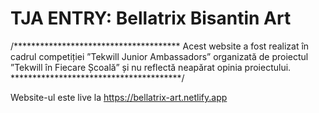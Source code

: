 # TJA ENTRY: Bellatrix Bisantin Art
/**************************************
Acest website a fost realizat în cadrul competiției ”Tekwill Junior Ambassadors” organizată de proiectul ”Tekwill în Fiecare Școală” și nu reflectă neapărat opinia proiectului.
***************************************/

Website-ul este live la https://bellatrix-art.netlify.app